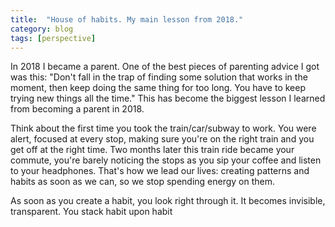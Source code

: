 ```yaml
---
title:  "House of habits. My main lesson from 2018."
category: blog
tags: [perspective]
---
```


In 2018 I became a parent.
One of the best pieces of parenting advice I got was this:
"Don't fall in the trap of finding some solution that works in the moment,
then keep doing the same thing for too long.
You have to keep trying new things all the time."
This has become the biggest lesson I learned from becoming a parent in 2018.

Think about the first time you took the train/car/subway to work.
You were alert, focused at every stop, making sure you're on the right train and you get off at the right time.
Two months later this train ride became your commute, you're barely noticing
the stops as you sip your coffee and listen to your headphones.
That's how we lead our lives: creating patterns and habits as soon as we can,
so we stop spending energy on them.

As soon as you create a habit, you look right through it. It becomes invisible, transparent.
You stack habit upon habit 
